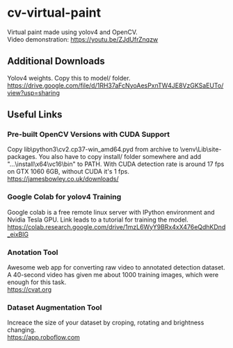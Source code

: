 # cv-virtual-paint
Virtual paint made using yolov4 and OpenCV.  
Video demonstration: https://youtu.be/ZJdUfrZnqzw

## Additional Downloads
Yolov4 weights. Copy this to model/ folder.  
https://drive.google.com/file/d/1RH37aFcNyoAesPxnTW4JE8VzGKSaEUTo/view?usp=sharing

## Useful Links
### Pre-built OpenCV Versions with CUDA Support
Copy lib\python3\cv2.cp37-win_amd64.pyd from archive to \venv\Lib\site-packages. You also have to copy install/ folder somewhere and add "...\install\x64\vc16\bin" to PATH. With CUDA detection rate is around 17 fps on GTX 1060 6GB, without CUDA it's 1 fps.  
https://jamesbowley.co.uk/downloads/
### Google Colab for yolov4 Training
Google colab is a free remote linux server with IPython environment and Nvidia Tesla GPU. Link leads to a tutorial for training the model.  
https://colab.research.google.com/drive/1mzL6WyY9BRx4xX476eQdhKDnd_eixBlG
### Anotation Tool
Awesome web app for converting raw video to annotated detection dataset. A 40-second video has given me about 1000 training images, which were enough for this task.  
https://cvat.org
### Dataset Augmentation Tool
Increace the size of your dataset by croping, rotating and brightness changing.  
https://app.roboflow.com
